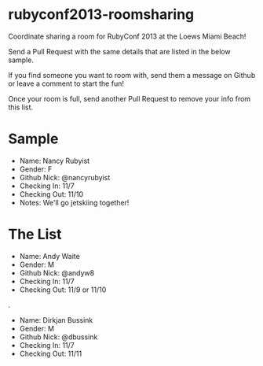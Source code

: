 rubyconf2013-roomsharing
========================

Coordinate sharing a room for RubyConf 2013 at the Loews Miami Beach!

Send a Pull Request with the same details that are listed in the below sample.

If you find someone you want to room with, send them a message on Github or leave a comment to start the fun!

Once your room is full, send another Pull Request to remove your info from this list.


Sample
======

* Name: Nancy Rubyist
* Gender: F
* Github Nick: @nancyrubyist
* Checking In: 11/7
* Checking Out: 11/10
* Notes: We'll go jetskiing together!


The List
========

* Name: Andy Waite
* Gender: M
* Github Nick: @andyw8
* Checking In: 11/7
* Checking Out: 11/9 or 11/10

.

* Name: Dirkjan Bussink
* Gender: M
* Github Nick: @dbussink
* Checking In: 11/7
* Checking Out: 11/11
